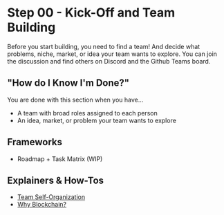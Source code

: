 # Step 00 - Kick-Off and Team Building

Before you start building, you need to find a team! And decide what problems, niche, market, or idea your team wants to explore. You can join the discussion and find others on Discord and the Github Teams board.

## "How do I Know I'm Done?"

You are done with this section when you have...

* A team with broad roles assigned to each person
* An idea, market, or problem your team wants to explore

## Frameworks
* Roadmap + Task Matrix (WIP)

## Explainers & How-Tos
* [Team Self-Organization](https://www.youtube.com/watch?v=3t4VcD6sZVw)
* [Why Blockchain?](https://www.youtube.com/watch?v=pMB8wbss7Vg)
